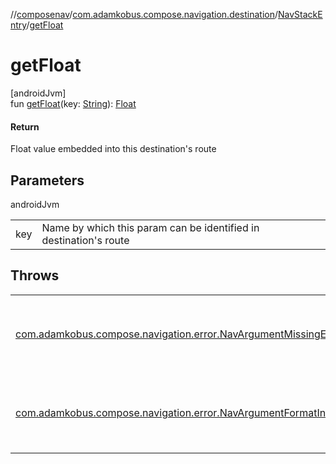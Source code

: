 //[composenav](../../../index.md)/[com.adamkobus.compose.navigation.destination](../index.md)/[NavStackEntry](index.md)/[getFloat](get-float.md)

# getFloat

[androidJvm]\
fun [getFloat](get-float.md)(key: [String](https://kotlinlang.org/api/latest/jvm/stdlib/kotlin/-string/index.html)): [Float](https://kotlinlang.org/api/latest/jvm/stdlib/kotlin/-float/index.html)

#### Return

Float value embedded into this destination's route

## Parameters

androidJvm

| | |
|---|---|
| key | Name by which this param can be identified in destination's route |

## Throws

| | |
|---|---|
| [com.adamkobus.compose.navigation.error.NavArgumentMissingError](../../com.adamkobus.compose.navigation.error/-nav-argument-missing-error/index.md) | if argument with provided key does not exist |
| [com.adamkobus.compose.navigation.error.NavArgumentFormatInvalidError](../../com.adamkobus.compose.navigation.error/-nav-argument-format-invalid-error/index.md) | if argument could not be parsed to Float |
